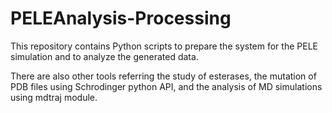 # PELEAnalysis-Processing

This repository contains Python scripts to prepare the system for the PELE simulation and to analyze the generated data.

There are also other tools referring the study of esterases, the mutation of PDB files using Schrodinger python API, and the analysis of 
MD simulations using mdtraj module.
